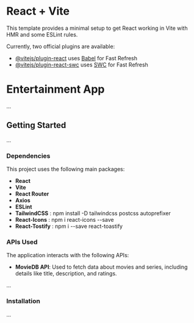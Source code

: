 # React + Vite

This template provides a minimal setup to get React working in Vite with HMR and some ESLint rules.

Currently, two official plugins are available:

- [@vitejs/plugin-react](https://github.com/vitejs/vite-plugin-react/blob/main/packages/plugin-react/README.md) uses [Babel](https://babeljs.io/) for Fast Refresh
- [@vitejs/plugin-react-swc](https://github.com/vitejs/vite-plugin-react-swc) uses [SWC](https://swc.rs/) for Fast Refresh

# Entertainment App

...

## Getting Started

...

### Dependencies

This project uses the following main packages:

- **React**
- **Vite**
- **React Router**
- **Axios**
- **ESLint**
- **TailwindCSS** : npm install -D tailwindcss postcss autoprefixer
- **React-Icons** : npm i react-icons --save
- **React-Tostify** : npm i --save react-toastify

### APIs Used

The application interacts with the following APIs:

- **MovieDB API**: Used to fetch data about movies and series, including details like title, description, and ratings.

...

### Installation

...
